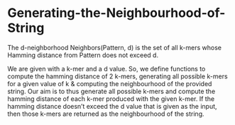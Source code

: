 # Generating-the-Neighbourhood-of-String

The d-neighborhood Neighbors(Pattern, d) is the set of all k-mers whose Hamming distance from Pattern does not exceed d.

We are given with a k-mer and a d value. So, we define
functions to compute the hamming distance of 2 k-mers,
generating all possible k-mers for a given value of k &
computing the neighbourhood of the provided string.
Our aim is to thus generate all possible k-mers and
compute the hamming distance of each k-mer produced with
the given k-mer. If the hamming distance doesn’t exceed the
d value that is given as the input, then those k-mers are
returned as the neighbourhood of the string.


